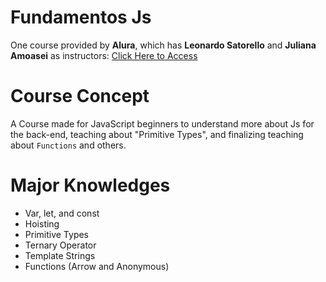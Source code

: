 # Fundamentos Js 

One course provided by **Alura**, which has **Leonardo Satorello** and **Juliana Amoasei** as instructors: 
[Click Here to Access](https://cursos.alura.com.br/course/fundamentos-javascript-tipos-variaveis-funcoes)

# Course Concept

A Course made for JavaScript beginners to understand more about Js for the back-end, teaching about "Primitive Types", and finalizing 
teaching about `Functions` and others.  

# Major Knowledges 
- Var, let, and const
- Hoisting
- Primitive Types
- Ternary Operator
- Template Strings
- Functions (Arrow and Anonymous)
